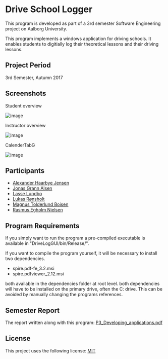 # Drive School Logger
This program is developed as part of a 3rd semester Software Engineering project on Aalborg University.

This program implements a windows application for driving schools. It enables students to digitially log their theoretical lessons and their driving lessons.

## Project Period

3rd Semester, Autumn 2017

## Screenshots
Student overview

![image](https://user-images.githubusercontent.com/16747705/93990811-df7cc900-fd8b-11ea-86e6-d49a359498f9.png)

Instructor overview

![image](https://user-images.githubusercontent.com/16747705/93990848-e9063100-fd8b-11ea-8c03-f72135ea3550.png)

CalenderTabG

![image](https://user-images.githubusercontent.com/16747705/93991133-3b475200-fd8c-11ea-8e6f-c170696071f2.png)


## Participants
 - [Alexander Haarbye Jensen](https://github.com/Alechj)
 - [Jonas Grann Alsen](https://github.com/AlsenDev)
 - [Lasse Lundbo](https://github.com/llundbo)
 - [Lukas Rønsholt](https://github.com/LukasRH)
 - [Magnus Tolderlund Boisen](https://github.com/boisenme)
 - [Rasmus Egholm Nielsen](https://github.com/ralled96)

## Program Requirements

If you simply want to run the program a pre-compiled executable is available in
"DriveLogGUI/bin/Release/".

If you want to compile the program yourself, it will be necessary to install two
dependencies.

- spire.pdf-fe_3.2.msi
- spire.pdfviewer_2.12.msi

both available in the dependencies folder at root level. both dependencies will
have to be installed on the primary drive, often the C: drive.
This can be avoided by manually changing the programs references.  

## Semester Report
The report written along with this program: [P3_Developing_applications.pdf](https://github.com/AAU-projects/P3-drive-school-logger/files/5266914/P3_Developing_applications.pdf)

## License
This project uses the following license: [MIT](./LICENSE)
